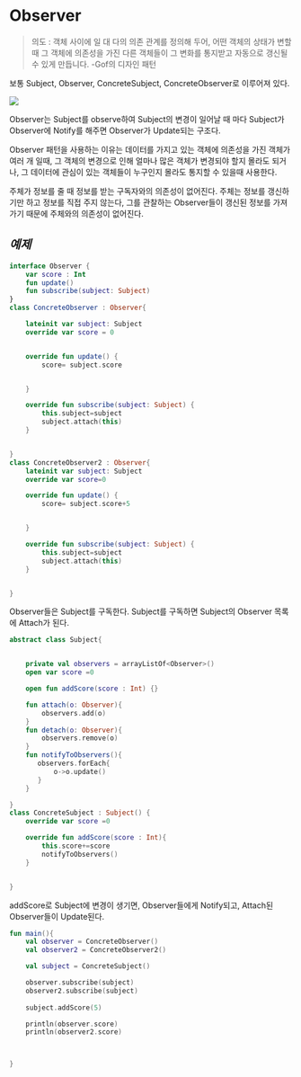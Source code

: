 # Observer  
> 의도 : 객체 사이에 일 대 다의 의존 관계를 정의해 두어, 어떤 객체의 상태가 변할 때 그 객체에 의존성을 가진 다른 객체들이 그 변화를 통지받고 자동으로 갱신될 수 있게 만듭니다. -Gof의 디자인 패턴

보통 Subject, Observer, ConcreteSubject, ConcreteObserver로 이루어져 있다.

![](https://gmlwjd9405.github.io/images/design-pattern-observer/observer-pattern.png)

Observer는 Subject를 observe하여 Subject의 변경이 일어날 때 마다 Subject가 Observer에 Notify를 해주면 Observer가 Update되는 구조다.

Observer 패턴을 사용하는 이유는 데이터를 가지고 있는 객체에 의존성을 가진 객체가 여러 개 일때, 그 객체의 변경으로 인해 얼마나 많은 객체가 변경되야 할지 몰라도 되거나, 그 데이터에 관심이 있는 객체들이 누구인지 몰라도 통지할 수 있을때 사용한다.

주체가 정보를 줄 때 정보를 받는 구독자와의 의존성이 없어진다. 주체는 정보를 갱신하기만 하고 정보를 직접 주지 않는다, 그를 관찰하는 Observer들이 갱신된 정보를 가져가기 때문에 주체와의 의존성이 없어진다.

## *예제*
```kt
interface Observer {
    var score : Int
    fun update()
    fun subscribe(subject: Subject)
}
class ConcreteObserver : Observer{

    lateinit var subject: Subject
    override var score = 0


    override fun update() {
        score= subject.score


    }

    override fun subscribe(subject: Subject) {
        this.subject=subject
        subject.attach(this)
    }


}
class ConcreteObserver2 : Observer{
    lateinit var subject: Subject
    override var score=0

    override fun update() {
        score= subject.score+5


    }

    override fun subscribe(subject: Subject) {
        this.subject=subject
        subject.attach(this)
    }


}
```
Observer들은 Subject를 구독한다. Subject를 구독하면 Subject의 Observer 목록에 Attach가 된다.
```kt
abstract class Subject{


    private val observers = arrayListOf<Observer>()
    open var score =0

    open fun addScore(score : Int) {}

    fun attach(o: Observer){
        observers.add(o)
    }
    fun detach(o: Observer){
        observers.remove(o)
    }
    fun notifyToObservers(){
       observers.forEach{
           o->o.update()
       }
    }

}
class ConcreteSubject : Subject() {
    override var score =0

    override fun addScore(score : Int){
        this.score+=score
        notifyToObservers()
    }


}
```
addScore로 Subject에 변경이 생기면, Observer들에게 Notify되고, Attach된 Observer들이 Update된다.
```kt
fun main(){
    val observer = ConcreteObserver()
    val observer2 = ConcreteObserver2()

    val subject = ConcreteSubject()

    observer.subscribe(subject)
    observer2.subscribe(subject)
    
    subject.addScore(5)

    println(observer.score)
    println(observer2.score)



}

```
